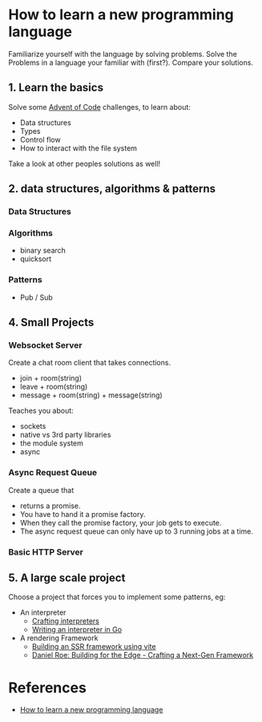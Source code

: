 # How to learn a new programming language

Familiarize yourself with the language by solving problems.
Solve the Problems in a language your familiar with (first?).
Compare your solutions.

## 1. Learn the basics

Solve some [Advent of Code](https://adventofcode.com/) challenges, to learn about:

- Data structures
- Types
- Control flow
- How to interact with the file system

Take a look at other peoples solutions as well!

## 2. data structures, algorithms & patterns

### Data Structures

### Algorithms

- binary search
- quicksort

### Patterns

- Pub / Sub

## 4. Small Projects

### Websocket Server

Create a chat room client that takes connections.

- join + room(string)
- leave + room(string)
- message + room(string) + message(string)

Teaches you about:

- sockets
- native vs 3rd party libraries
- the module system
- async

### Async Request Queue

Create a queue that

- returns a promise.
- You have to hand it a promise factory.
- When they call the promise factory, your job gets to execute.
- The async request queue can only have up to 3 running jobs at a time.

### Basic HTTP Server

## 5. A large scale project

Choose a project that forces you to implement some patterns, eg:

- An interpreter
  - [Crafting interpreters](http://craftinginterpreters.com/)
  - [Writing an interpreter in Go](https://interpreterbook.com/)
- A rendering Framework
  - [Building an SSR framework using vite](https://zach.codes/building-an-ssr-framework-using-vite-prisma/)
  - [Daniel Roe: Building for the Edge - Crafting a Next-Gen Framework](https://www.youtube.com/watch?v=hdHLU0qHKhA)

# References

- [How to learn a new programming language](https://www.youtube.com/watch?v=E8cM12jRH7k)
